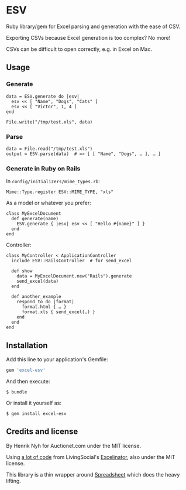 # ESV

Ruby library/gem for Excel parsing and generation with the ease of CSV.

Exporting CSVs because Excel generation is too complex? No more!

CSVs can be difficult to open correctly, e.g. in Excel on Mac.


## Usage

### Generate

```
data = ESV.generate do |esv|
  esv << [ "Name", "Dogs", "Cats" ]
  esv << [ "Victor", 1, 4 ]
end

File.write("/tmp/test.xls", data)
```

### Parse

```
data = File.read("/tmp/test.xls")
output = ESV.parse(data)  # => [ [ "Name", "Dogs", … ], … ]
```

### Generate in Ruby on Rails

In `config/initializers/mime_types.rb`:

```
Mime::Type.register ESV::MIME_TYPE, "xls"
```

As a model or whatever you prefer:

```
class MyExcelDocument
  def generate(name)
    ESV.generate { |esv| esv << [ "Hello #{name}" ] }
  end
end
```

Controller:

```
class MyController < ApplicationController
  include ESV::RailsController  # for send_excel

  def show
    data = MyExcelDocument.new("Rails").generate
    send_excel(data)
  end

  def another_example
    respond_to do |format|
      format.html { … }
      format.xls { send_excel(…) }
    end
  end
end
```


## Installation

Add this line to your application's Gemfile:

```ruby
gem 'excel-esv'
```

And then execute:

    $ bundle

Or install it yourself as:

    $ gem install excel-esv


## Credits and license

By Henrik Nyh for Auctionet.com under the MIT license.

Using [a lot of code](https://github.com/livingsocial/excelinator/blob/master/lib/excelinator/xls.rb) from LivingSocial's [Excelinator](https://github.com/livingsocial/excelinator), also under the MIT license.

This library is a thin wrapper around [Spreadsheet](https://github.com/zdavatz/spreadsheet) which does the heavy lifting.
